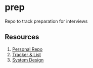 # prep
Repo to track preparation for interviews


## Resources
1. [Personal Repo](https://github.com/avan-sh/coding-interview-university/)
2. [Tracker & List](https://450-dsa-tracker.netlify.app/array)
3. [System Design]()